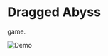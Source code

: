 # Dragged Abyss

game.

![Demo](https://github.com/Thudles/Dragged-Abyss/edit/main/gif/gameplay.gif)
